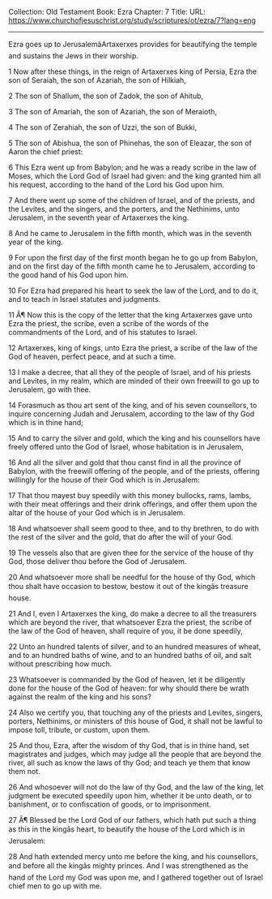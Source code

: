 Collection: Old Testament
Book: Ezra
Chapter: 7
Title: 
URL: https://www.churchofjesuschrist.org/study/scriptures/ot/ezra/7?lang=eng

---

Ezra goes up to JerusalemâArtaxerxes provides for beautifying the temple and sustains the Jews in their worship.

1 Now after these things, in the reign of Artaxerxes king of Persia, Ezra the son of Seraiah, the son of Azariah, the son of Hilkiah,

2 The son of Shallum, the son of Zadok, the son of Ahitub,

3 The son of Amariah, the son of Azariah, the son of Meraioth,

4 The son of Zerahiah, the son of Uzzi, the son of Bukki,

5 The son of Abishua, the son of Phinehas, the son of Eleazar, the son of Aaron the chief priest:

6 This Ezra went up from Babylon; and he was a ready scribe in the law of Moses, which the Lord God of Israel had given: and the king granted him all his request, according to the hand of the Lord his God upon him.

7 And there went up some of the children of Israel, and of the priests, and the Levites, and the singers, and the porters, and the Nethinims, unto Jerusalem, in the seventh year of Artaxerxes the king.

8 And he came to Jerusalem in the fifth month, which was in the seventh year of the king.

9 For upon the first day of the first month began he to go up from Babylon, and on the first day of the fifth month came he to Jerusalem, according to the good hand of his God upon him.

10 For Ezra had prepared his heart to seek the law of the Lord, and to do it, and to teach in Israel statutes and judgments.

11 Â¶ Now this is the copy of the letter that the king Artaxerxes gave unto Ezra the priest, the scribe, even a scribe of the words of the commandments of the Lord, and of his statutes to Israel.

12 Artaxerxes, king of kings, unto Ezra the priest, a scribe of the law of the God of heaven, perfect peace, and at such a time.

13 I make a decree, that all they of the people of Israel, and of his priests and Levites, in my realm, which are minded of their own freewill to go up to Jerusalem, go with thee.

14 Forasmuch as thou art sent of the king, and of his seven counsellors, to inquire concerning Judah and Jerusalem, according to the law of thy God which is in thine hand;

15 And to carry the silver and gold, which the king and his counsellors have freely offered unto the God of Israel, whose habitation is in Jerusalem,

16 And all the silver and gold that thou canst find in all the province of Babylon, with the freewill offering of the people, and of the priests, offering willingly for the house of their God which is in Jerusalem:

17 That thou mayest buy speedily with this money bullocks, rams, lambs, with their meat offerings and their drink offerings, and offer them upon the altar of the house of your God which is in Jerusalem.

18 And whatsoever shall seem good to thee, and to thy brethren, to do with the rest of the silver and the gold, that do after the will of your God.

19 The vessels also that are given thee for the service of the house of thy God, those deliver thou before the God of Jerusalem.

20 And whatsoever more shall be needful for the house of thy God, which thou shalt have occasion to bestow, bestow it out of the kingâs treasure house.

21 And I, even I Artaxerxes the king, do make a decree to all the treasurers which are beyond the river, that whatsoever Ezra the priest, the scribe of the law of the God of heaven, shall require of you, it be done speedily,

22 Unto an hundred talents of silver, and to an hundred measures of wheat, and to an hundred baths of wine, and to an hundred baths of oil, and salt without prescribing how much.

23 Whatsoever is commanded by the God of heaven, let it be diligently done for the house of the God of heaven: for why should there be wrath against the realm of the king and his sons?

24 Also we certify you, that touching any of the priests and Levites, singers, porters, Nethinims, or ministers of this house of God, it shall not be lawful to impose toll, tribute, or custom, upon them.

25 And thou, Ezra, after the wisdom of thy God, that is in thine hand, set magistrates and judges, which may judge all the people that are beyond the river, all such as know the laws of thy God; and teach ye them that know them not.

26 And whosoever will not do the law of thy God, and the law of the king, let judgment be executed speedily upon him, whether it be unto death, or to banishment, or to confiscation of goods, or to imprisonment.

27 Â¶ Blessed be the Lord God of our fathers, which hath put such a thing as this in the kingâs heart, to beautify the house of the Lord which is in Jerusalem:

28 And hath extended mercy unto me before the king, and his counsellors, and before all the kingâs mighty princes. And I was strengthened as the hand of the Lord my God was upon me, and I gathered together out of Israel chief men to go up with me.
